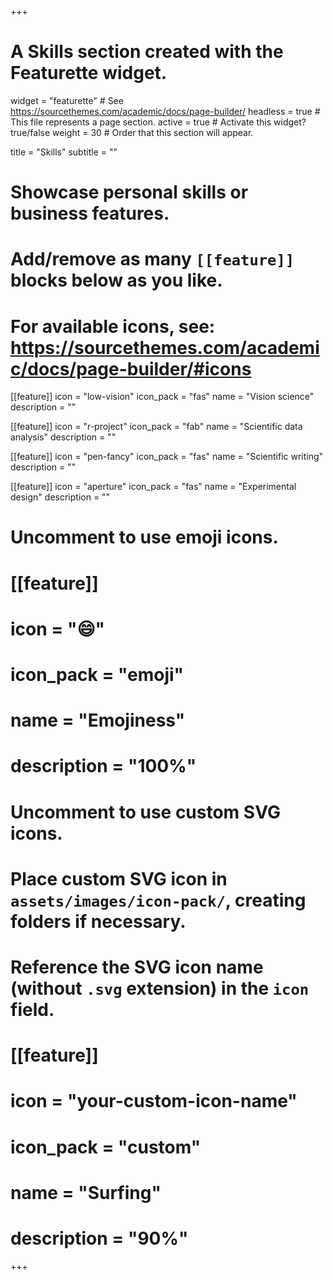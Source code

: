 +++
# A Skills section created with the Featurette widget.
widget = "featurette"  # See https://sourcethemes.com/academic/docs/page-builder/
headless = true  # This file represents a page section.
active = true  # Activate this widget? true/false
weight = 30  # Order that this section will appear.

title = "Skills"
subtitle = ""

# Showcase personal skills or business features.
#
# Add/remove as many `[[feature]]` blocks below as you like.
#
# For available icons, see: https://sourcethemes.com/academic/docs/page-builder/#icons

[[feature]]
  icon = "low-vision"
  icon_pack = "fas"
  name = "Vision science"
  description = ""

[[feature]]
  icon = "r-project"
  icon_pack = "fab"
  name = "Scientific data analysis"
  description = ""

[[feature]]
  icon = "pen-fancy"
  icon_pack = "fas"
  name = "Scientific writing"
  description = ""

[[feature]]
  icon = "aperture"
  icon_pack = "fas"
  name = "Experimental design"
  description = ""

# Uncomment to use emoji icons.
# [[feature]]
#  icon = ":smile:"
#  icon_pack = "emoji"
#  name = "Emojiness"
#  description = "100%"

# Uncomment to use custom SVG icons.
# Place custom SVG icon in `assets/images/icon-pack/`, creating folders if necessary.
# Reference the SVG icon name (without `.svg` extension) in the `icon` field.
# [[feature]]
#  icon = "your-custom-icon-name"
#  icon_pack = "custom"
#  name = "Surfing"
#  description = "90%"

+++
